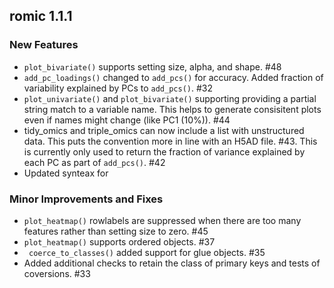 ## romic 1.1.1

### New Features

- `plot_bivariate()` supports setting size, alpha, and shape. #48
- `add_pc_loadings()` changed to `add_pcs()` for accuracy. Added fraction of variability explained by PCs to `add_pcs()`. #32
- `plot_univariate()` and `plot_bivariate()` supporting providing a partial string match to a variable name. This helps to generate consisitent plots even if names might change (like PC1 (10%)). #44
- tidy_omics and triple_omics can now include a list with unstructured data. This puts the convention more in line with an H5AD file. #43. This is currently only used to return the fraction of variance explained by each PC as part of `add_pcs()`. #42
- Updated synteax for 

### Minor Improvements and Fixes

- `plot_heatmap()` rowlabels are suppressed when there are too many features rather than setting size to zero. #45
- `plot_heatmap()` supports ordered objects. #37
- ` coerce_to_classes()` added support for glue objects. #35
- Added additional checks to retain the class of primary keys and tests of coversions. #33
